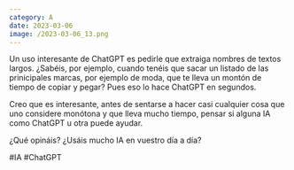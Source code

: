 ```yaml
--- 
category: A 
date: 2023-03-06 
image: /2023-03-06_13.png 
--- 
```


Un uso interesante de ChatGPT es pedirle que extraiga nombres de textos largos. ¿Sabéis, por ejemplo, cuando tenéis que sacar un listado de las prinicipales marcas, por ejemplo de moda, que te lleva un montón de tiempo de copiar y pegar? Pues eso lo hace ChatGPT en segundos. 

Creo que es interesante, antes de sentarse a hacer casi cualquier cosa que uno considere monótona y que lleva mucho tiempo, pensar si alguna IA como ChatGPT u otra puede ayudar. 

¿Qué opináis? ¿Usáis mucho IA en vuestro día a día?

#IA #ChatGPT
